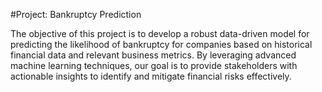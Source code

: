 
#Project: Bankruptcy Prediction

The objective of this project is to develop a robust data-driven model for predicting the likelihood of bankruptcy for companies based on historical financial data and relevant business metrics. By leveraging advanced machine learning techniques, our goal is to provide stakeholders with actionable insights to identify and mitigate financial risks effectively.
